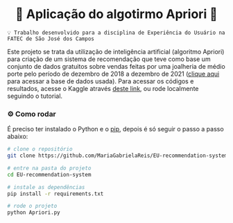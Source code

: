 <h1 align="center">🎯 Aplicação do algotirmo Apriori 🎯</h1>

<p align="center">

```
💡 Trabalho desenvolvido para a disciplina de Experiência do Usuário na FATEC de São José dos Campos
```
</p>

Este projeto se trata da utilização de inteligência artificial (algoritmo Apriori) para criação de um sistema de recomendação que teve como base um conjunto de dados gratuitos sobre vendas feitas por uma joalheria de médio porte pelo período de dezembro de 2018 a dezembro de 2021 ([clique aqui](https://www.kaggle.com/datasets/mkechinov/ecommerce-purchase-history-from-jewelry-store) para acessar a base de dados usada). Para acessar os códigos e resultados, acesse o Kaggle através [deste link](https://www.kaggle.com/mariagabrielareis/algoritmo-apriori-ux), ou rode localmente seguindo o tutorial.

### :gear: Como rodar
É preciso ter instalado o Python e o [pip](https://pip.pypa.io/en/stable/installing/), depois é só seguir o passo a passo abaixo:

```bash
# clone o repositório
git clone https://github.com/MariaGabrielaReis/EU-recommendation-system.git

# entre na pasta do projeto
cd EU-recommendation-system

# instale as dependências
pip install -r requirements.txt

# rode o projeto
python Apriori.py
```

